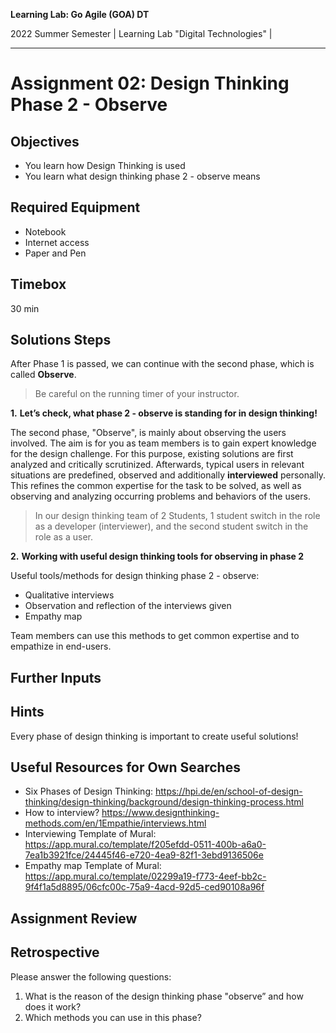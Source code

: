 <!--- Learning Lab: "Digital Technologies" GOA
Author: Mert Ünal 		Date: 2022  

-->



**Learning Lab: Go Agile (GOA) DT**   

2022 Summer Semester | Learning Lab "Digital Technologies" |  

***

# Assignment 02: Design Thinking Phase 2 - Observe

## Objectives
- You learn how Design Thinking is used
- You learn what design thinking phase 2 - observe means

## Required Equipment
- Notebook
- Internet access
- Paper and Pen

## Timebox

30 min

## Solutions Steps

After Phase 1 is passed, we can continue with the second phase, which is called **Observe**. 


> Be careful on the running timer of your instructor. 


**1.**  **Let’s check, what phase 2 - observe is standing for in design thinking!**

The second phase, "Observe", is mainly about observing the users involved. The aim is for you as team members is to gain expert knowledge for the design challenge. For this purpose, existing solutions are first analyzed and critically scrutinized. Afterwards, typical users in relevant situations are predefined, observed and additionally **interviewed** personally. 
This refines the common expertise for the task to be solved, as well as observing and analyzing occurring problems and behaviors of the users. 

>In our design thinking team of 2 Students, 1 student switch in the role as a developer (interviewer), and the second student switch in the role as a user.


**2.**  **Working with useful design thinking tools for observing in phase 2**

Useful tools/methods for design thinking phase 2 - observe:

* Qualitative interviews
* Observation and reflection of the interviews given
* Empathy map


Team members can use this methods to get common expertise and to empathize in end-users. 

## Further Inputs

## Hints

Every phase of design thinking is important to create useful solutions!


## Useful Resources for Own Searches

- Six Phases of Design Thinking: <https://hpi.de/en/school-of-design-thinking/design-thinking/background/design-thinking-process.html>
- How to interview? <https://www.designthinking-methods.com/en/1Empathie/interviews.html> 
- Interviewing Template of Mural: <https://app.mural.co/template/f205efdd-0511-400b-a6a0-7ea1b3921fce/24445f46-e720-4ea9-82f1-3ebd9136506e>
- Empathy map Template of Mural: <https://app.mural.co/template/02299a19-f773-4eef-bb2c-9f4f1a5d8895/06cfc00c-75a9-4acd-92d5-ced90108a96f>

## Assignment Review

## Retrospective
Please answer the following questions: 

1. What is the reason of the design thinking phase "observe” and how does it work?
2. Which methods you can use in this phase?
